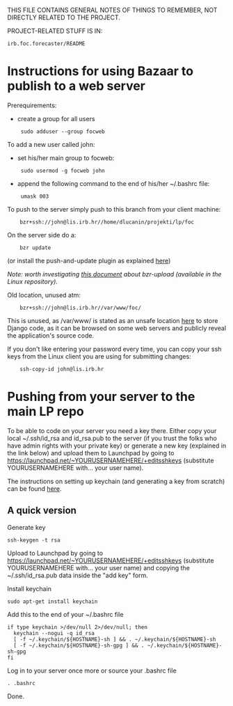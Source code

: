 
THIS FILE CONTAINS GENERAL NOTES OF THINGS TO REMEMBER, NOT DIRECTLY RELATED TO THE PROJECT.

PROJECT-RELATED STUFF IS IN:

    irb.foc.forecaster/README


Instructions for using Bazaar to publish to a web server
=================================================

Prerequirements:

 - create a group for all users

        sudo adduser --group focweb

To add a new user called john:

 - set his/her main group to focweb:

        sudo usermod -g focweb john

 - append the following command to the end of his/her ~/.bashrc file:

        umask 003

To push to the server simply push to this branch from your client machine:

        bzr+ssh://john@lis.irb.hr//home/dlucanin/projekti/lp/foc

On the server side do a:

        bzr update

(or install the push-and-update plugin as explained [here](http://wiki.bazaar.canonical.com/BazaarForWebDevs))

*Note: worth investigating [this document](http://wiki.bazaar.canonical.com/BazaarUploadForWebDev) about bzr-upload (available in the Linux repository).*

Old location, unused atm:

        bzr+ssh://john@lis.irb.hr//var/www/foc/

This is unused, as /var/www/ is stated as an unsafe location [here](https://docs.djangoproject.com/en/1.4/intro/tutorial01/) to store Django code, as it can be browsed on some web servers and publicly reveal the application's source code.

If you don't like entering your password every time, you can copy your ssh keys from the Linux client you are using for submitting changes:

        ssh-copy-id john@lis.irb.hr

Pushing from your server to the main LP repo
=============================================

To be able to code on your server you need a key there. Either copy your local ~/.ssh/id_rsa and id_rsa.pub to the server (if you trust the folks who have admin rights with your private key) or generate a new key (explained in the link below) and upload them to Launchpad by going to https://launchpad.net/~YOURUSERNAMEHERE/+editsshkeys (substitute YOURUSERNAMEHERE with... your user name).

The instructions on setting up keychain (and generating a key from scratch) can be found [here](http://www.cyberciti.biz/faq/ssh-passwordless-login-with-keychain-for-scripts/).


A quick version
---------------
Generate key

    ssh-keygen -t rsa

Upload to Launchpad by going to https://launchpad.net/~YOURUSERNAMEHERE/+editsshkeys (substitute YOURUSERNAMEHERE with... your user name) and copying the ~/.ssh/id_rsa.pub data inside the "add key" form.

Install keychain

    sudo apt-get install keychain

Add this to the end of your ~/.bashrc file

    if type keychain >/dev/null 2>/dev/null; then
      keychain --nogui -q id_rsa
      [ -f ~/.keychain/${HOSTNAME}-sh ] && . ~/.keychain/${HOSTNAME}-sh
      [ -f ~/.keychain/${HOSTNAME}-sh-gpg ] && . ~/.keychain/${HOSTNAME}-sh-gpg
    fi

Log in to your server once more or source your .bashrc file

    . .bashrc

Done.
